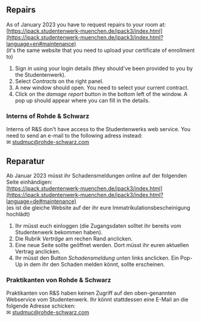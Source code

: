 <!-- English -->
## Repairs
As of January 2023 you have to request repairs to your room at:  
[https://ipack.studentenwerk-muenchen.de/ipack3/index.html](https://ipack.studentenwerk-muenchen.de/ipack3/index.html?language=en#maintenance)  
(it's the same website that you need to upload your certificate of enrollment to)

1. Sign in using your login details (they should've been provided to you by the Studentenwerk).
2. Select _Contracts_ on the right panel.
3. A new window should open. You need to select your current contract.
4. Click on the _damage report_ button in the bottom left of the window. A pop up should appear where you can fill in the details.

### Interns of Rohde & Schwarz
Interns of R&S don't have access to the Studentenwerks web service. You need to send an e-mail to the following adress instead:  
✉ [studmuc@rohde-schwarz.com](mailto:studmuc@rohde-schwarz.com)

<!-- Deutsch -->
## Reparatur
Ab Januar 2023 müsst ihr Schadensmeldungen online auf der folgenden Seite einhändigen:  
[https://ipack.studentenwerk-muenchen.de/ipack3/index.html](https://ipack.studentenwerk-muenchen.de/ipack3/index.html?language=de#maintenance)  
(es ist die gleiche Website auf der ihr eure Immatrikulationsbescheinigung hochlädt)

1. Ihr müsst euch einloggen (die Zugangsdaten solltet ihr bereits vom Studentenwerk bekommen haben).
2. Die Rubrik _Verträge_ am rechen Rand anclicken.
3. Eine neue Seite sollte geöffnet werden. Dort müsst ihr euren aktuellen Vertrag anclicken.
4. Ihr müsst den Button _Schadensmeldung_ unten links anclicken. Ein Pop-Up in dem ihr den Schaden melden könnt, sollte erscheinen.

### Praktikanten von Rohde & Schwarz
Praktikanten von R&S haben keinen Zugriff auf den oben-genannten Webservice vom Studentenwerk. Ihr könnt stattdessen eine E-Mail an die folgende Adresse schicken:  
✉ [studmuc@rohde-schwarz.com](mailto:studmuc@rohde-schwarz.com)
